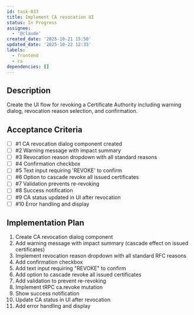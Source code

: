 ```yaml
---
id: task-033
title: Implement CA revocation UI
status: In Progress
assignee:
  - '@claude'
created_date: '2025-10-21 15:50'
updated_date: '2025-10-22 12:33'
labels:
  - frontend
  - ca
dependencies: []
---
```


## Description

<!-- SECTION:DESCRIPTION:BEGIN -->
Create the UI flow for revoking a Certificate Authority including warning dialog, revocation reason selection, and confirmation.
<!-- SECTION:DESCRIPTION:END -->

## Acceptance Criteria
<!-- AC:BEGIN -->
- [ ] #1 CA revocation dialog component created
- [ ] #2 Warning message with impact summary
- [ ] #3 Revocation reason dropdown with all standard reasons
- [ ] #4 Confirmation checkbox
- [ ] #5 Text input requiring 'REVOKE' to confirm
- [ ] #6 Option to cascade revoke all issued certificates
- [ ] #7 Validation prevents re-revoking
- [ ] #8 Success notification
- [ ] #9 CA status updated in UI after revocation
- [ ] #10 Error handling and display
<!-- AC:END -->

## Implementation Plan

<!-- SECTION:PLAN:BEGIN -->
1. Create CA revocation dialog component
2. Add warning message with impact summary (cascade effect on issued certificates)
3. Implement revocation reason dropdown with all standard RFC reasons
4. Add confirmation checkbox
5. Add text input requiring "REVOKE" to confirm
6. Add option to cascade revoke all issued certificates
7. Add validation to prevent re-revoking
8. Implement tRPC ca.revoke mutation
9. Show success notification
10. Update CA status in UI after revocation
11. Add error handling and display
<!-- SECTION:PLAN:END -->
